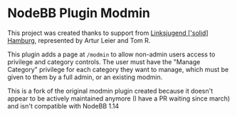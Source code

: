 # NodeBB Plugin Modmin

This project was created thanks to support from [Linksjugend ['solid] Hamburg](https://linksjugend-hamburg.de/), represented by Artur Leier and Tom R.

This plugin adds a page at `/modmin` to allow non-admin users access to privilege and category controls. The user must have the "Manage Category" privilege for each category they want to manage, which must be given to them by a full admin, or an existing modmin.

This is a fork of the original modmin plugin created because it doesn't appear to be actively maintained anymore (I have a PR waiting since march) and isn't compatible with NodeBB 1.14